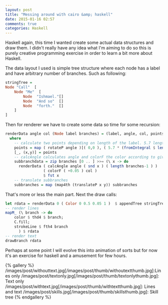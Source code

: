 ```yaml
---
layout: post
title: "Messing around with cairo &amp; haskell"
date: 2015-01-16 02:57
comments: true
categories: Haskell
---
```


Haskell again, this time I wanted create some actual data structures and draw them. I didn't really have any idea what I'm aiming to do so this is purely creative programming exercise in order to learn a bit more about Haskell. 

The data layout I used is simple tree structure where each node has a label and have arbitrary number of branches. Such as following:

``` haskell
stringTree =
Node "Call"  [
	Node "Me"  [
		Node  "Ishmael."[]
		Node  "And so"  []         
		Node  "forth."  []         
	]                                    
]                                            
```                                    	 
Then for renderer we have to create some data so time for some recursion:
``` haskell
renderData angle col (Node label branches) = (label, angle, col, points):subbranches 
  where
    -- calculate two points depending on length of the label. 5.7 length of a letter
    points = map ( rotateP angle )[( 0,0 ), ( 5.7 * (fromIntegral $ length label),0)]
    [_, (x,y)] = points
    -- calcAngle calculates angle and colorF the color according to given function 
    subbranchdata = zip branches [0 .. ] >>= (\ x -> do
      renderData ( calcAngle angle ( snd x ) ( length branches-1 ) )
                 ( colorF ( +0.05 ) col ) 
                 $ fst x
    -- translate subbranches
    subbranches = map (map4th (translateP x y)) subbranches
``` 

That's more or less the main part. 
Next the draw calls:

```haskell
let rdata = renderData 0 ( Color 0 0.5 0.05 1 )  $ appendTree stringTree  
-- render lines
mapM_ (\ branch -> do
    color $ thd4 $ branch;
    C.fill;
    strokeLine $ fth4 branch
      ) $ rdata
-- render text
drawBranch rdata
```
Perhaps at some point I will evolve this into animation of sorts but for now it's an exercise for haskell and a amusement for few hours.

{% gallery %}
/images/post/withouttext.jpg[/images/post/thumb/withoutextthumb.jpg]:Lines only 
/images/post/textonly.jpg[/images/post/thumb/textonlythumb.jpg]: Text only 
/images/post/withtext.jpg[/images/post/thumb/withtextthumb.jpg]: Lines and text
/images/post/skills.jpg[/images/post/thumb/skillsthumb.jpg]: Skill tree 
{% endgallery %}



